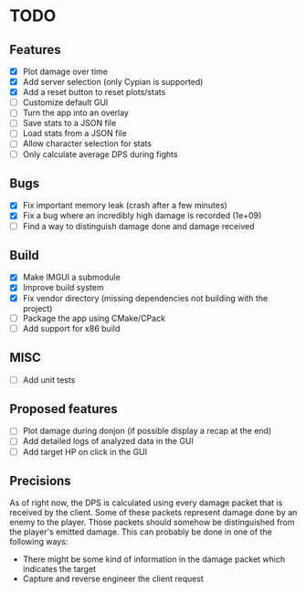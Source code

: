# TODO

## Features

- [x] Plot damage over time
- [x] Add server selection (only Cypian is supported)
- [x] Add a reset button to reset plots/stats
- [ ] Customize default GUI
- [ ] Turn the app into an overlay
- [ ] Save stats to a JSON file
- [ ] Load stats from a JSON file
- [ ] Allow character selection for stats
- [ ] Only calculate average DPS during fights

## Bugs

- [x] Fix important memory leak (crash after a few minutes)
- [x] Fix a bug where an incredibly high damage is recorded (1e+09)
- [ ] Find a way to distinguish damage done and damage received

## Build

- [x] Make IMGUI a submodule
- [x] Improve build system
- [x] Fix vendor directory (missing dependencies not building with the project)
- [ ] Package the app using CMake/CPack
- [ ] Add support for x86 build

## MISC

- [ ] Add unit tests

## Proposed features

- [ ] Plot damage during donjon (if possible display a recap at the end)
- [ ] Add detailed logs of analyzed data in the GUI
- [ ] Add target HP on click in the GUI

## Precisions

As of right now, the DPS is calculated using every damage packet that is received by the client. Some of these packets represent damage done by an enemy to the player. Those packets should somehow be distinguished from the player's emitted damage. This can probably be done in one of the following ways:

- There might be some kind of information in the damage packet which indicates the target
- Capture and reverse engineer the client request
